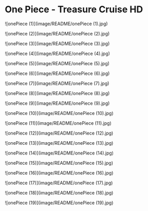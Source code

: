 # One Piece - Treasure Cruise HD

![onePiece (1)](image/README/onePiece (1).jpg) 

![onePiece (2)](image/README/onePiece (2).jpg)

![onePiece (3)](image/README/onePiece (3).jpg)

![onePiece (4)](image/README/onePiece (4).jpg)

![onePiece (5)](image/README/onePiece (5).jpg)

![onePiece (6)](image/README/onePiece (6).jpg)

![onePiece (7)](image/README/onePiece (7).jpg)

![onePiece (8)](image/README/onePiece (8).jpg)

![onePiece (9)](image/README/onePiece (9).jpg)

![onePiece (10)](image/README/onePiece (10).jpg)

![onePiece (11)](image/README/onePiece (11).jpg)

![onePiece (12)](image/README/onePiece (12).jpg)

![onePiece (13)](image/README/onePiece (13).jpg)

![onePiece (14)](image/README/onePiece (14).jpg)

![onePiece (15)](image/README/onePiece (15).jpg)

![onePiece (16)](image/README/onePiece (16).jpg)

![onePiece (17)](image/README/onePiece (17).jpg)

![onePiece (18)](image/README/onePiece (18).jpg)

![onePiece (19)](image/README/onePiece (19).jpg)